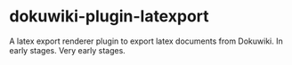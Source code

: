 # dokuwiki-plugin-latexport
A latex export renderer plugin to export latex documents from Dokuwiki. In early stages. Very early stages.
